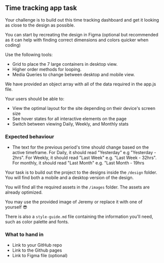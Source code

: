 ## Time tracking app task

Your challenge is to build out this time tracking dashboard and get it looking as close to the design as possible.

You can start by recreating the design in Figma (optional but recommended as it can help with finding correct dimensions and colors quicker when coding)

Use the following tools:

- Grid to place the 7 large containers in desktop view.
- Higher order methods for looping.
- Media Queries to change between desktop and mobile view.

We have provided an object array with all of the data required in the app.js file.

Your users should be able to:

- View the optimal layout for the site depending on their device's screen size
- See hover states for all interactive elements on the page
- Switch between viewing Daily, Weekly, and Monthly stats

### Expected behaviour

- The text for the previous period's time should change based on the active timeframe. For Daily, it should read "Yesterday" e.g "Yesterday - 2hrs". For Weekly, it should read "Last Week" e.g. "Last Week - 32hrs". For monthly, it should read "Last Month" e.g. "Last Month - 19hrs

Your task is to build out the project to the designs inside the `/design` folder. You will find both a mobile and a desktop version of the design.

You will find all the required assets in the `/images` folder. The assets are already optimized.

You may use the provided image of Jeremy or replace it with one of yourself 😎

There is also a `style-guide.md` file containing the information you'll need, such as color palette and fonts.

### What to hand in

- Link to your GitHub repo
- Link to the Github pages
- Link to Figma file (optional)
